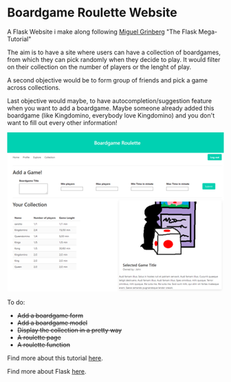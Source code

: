 # Boardgame Roulette Website

A Flask Website i make along following [Miguel Grinberg](https://twitter.com/miguelgrinberg) "The Flask Mega-Tutorial"

The aim is to have a site where users can have a collection of boardgames, from which they can pick randomly when they
decide to play. It would filter on their collection on the number of players or the lenght of play.

A second objective would be to form group of friends and pick a game across collections.

Last objective would maybe, to have autocompletion/suggestion feature when you want to add a boardgame. Maybe someone already
added this boardgame (like Kingdomino, everybody love Kingdomino) and you don't want to fill out every  other information!

 ![screenshot](illustration.png)

To do: 

* ~~Add a boardgame form~~
* ~~Add a boardgame model~~
* ~~Display the collection in a pretty way~~
* ~~A roulette page~~
* ~~A roulette function~~

Find more about this tutorial [here](https://blog.miguelgrinberg.com/post/the-flask-mega-tutorial-part-i-hello-world).

Find more about Flask [here](https://flask.palletsprojects.com/en/1.1.x/). 
